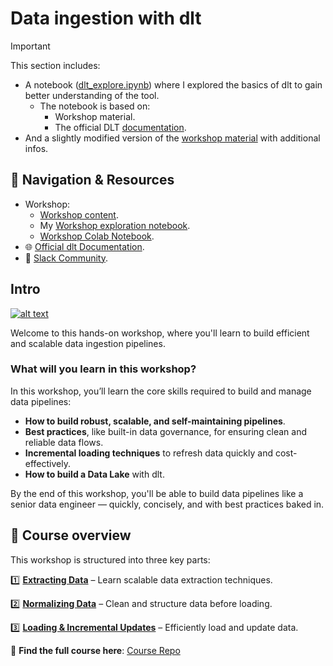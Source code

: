 # Data ingestion with dlt

> [!IMPORTANT]
>
> This section includes:
>
> - A notebook ([dlt_explore.ipynb](1-workshop-exploring/dlt_explore.ipynb)) where I explored the basics of dlt to gain better understanding of the tool.
>   - The notebook is based on:
>     - Workshop material.
>     - The official DLT [documentation](https://dlthub.com/docs/intro).
> - And a slightly modified version of the [workshop material](1-workshop-exploring/README.md) with additional infos.

## 📂 Navigation & Resources

- Workshop:
  - [Workshop content](1-workshop-exploring/).
  - My [Workshop exploration notebook](1-workshop-exploring/dlt_explore.ipynb).
  - [Workshop Colab Notebook](https://colab.research.google.com/drive/1FiAHNFenM8RyptyTPtDTfqPCi5W6KX_V?usp=sharing).
- 🌐 [Official dlt Documentation](https://dlthub.com/docs/intro).
- 💬 [Slack Community](https://dlthub.com/community).

## Intro

[![alt text](https://markdown-videos-api.jorgenkh.no/youtube/pgJWP_xqO1g)](https://www.youtube.com/live/pgJWP_xqO1g)

Welcome to this hands-on workshop, where you'll learn to build efficient and scalable data ingestion pipelines.

### **What will you learn in this workshop?**

In this workshop, you’ll learn the core skills required to build and manage data pipelines:

- **How to build robust, scalable, and self-maintaining pipelines**.
- **Best practices**, like built-in data governance, for ensuring clean and reliable data flows.
- **Incremental loading techniques** to refresh data quickly and cost-effectively.
- **How to build a Data Lake** with dlt.

By the end of this workshop, you'll be able to build data pipelines like a senior data engineer — quickly, concisely, and with best practices baked in.

## 📖 Course overview

This workshop is structured into three key parts:

1️⃣ **[Extracting Data](1-workshop-exploring/README.md#extracting-data)** – Learn scalable data extraction techniques.

2️⃣ **[Normalizing Data](1-workshop-exploring/README.md#normalizing-data)** – Clean and structure data before loading.

3️⃣ **[Loading & Incremental Updates](1-workshop-exploring/README.md#loading-data)** – Efficiently load and update data.

📌 **Find the full course here**: [Course Repo](https://github.com/DataTalksClub/data-engineering-zoomcamp/tree/main/cohorts/2025/workshops/dlt)
